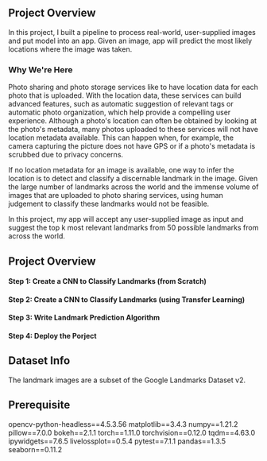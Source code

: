 ## Project Overview

In this project, I built a pipeline to process real-world, user-supplied images and put model into an app.
Given an image, app will predict the most likely locations where the image was taken.

### Why We're Here

Photo sharing and photo storage services like to have location data for each photo that is uploaded. With the location data, these services can build advanced features, such as automatic suggestion of relevant tags or automatic photo organization, which help provide a compelling user experience. Although a photo's location can often be obtained by looking at the photo's metadata, many photos uploaded to these services will not have location metadata available. This can happen when, for example, the camera capturing the picture does not have GPS or if a photo's metadata is scrubbed due to privacy concerns.

If no location metadata for an image is available, one way to infer the location is to detect and classify a discernable landmark in the image. Given the large number of landmarks across the world and the immense volume of images that are uploaded to photo sharing services, using human judgement to classify these landmarks would not be feasible.

In this project, my app will accept any user-supplied image as input and suggest the top k most relevant landmarks from 50 possible landmarks from across the world.


## Project Overview

#### Step 1: Create a CNN to Classify Landmarks (from Scratch)

#### Step 2: Create a CNN to Classify Landmarks (using Transfer Learning)

#### Step 3: Write Landmark Prediction Algorithm

#### Step 4: Deploy the Porject

## Dataset Info

The landmark images are a subset of the Google Landmarks Dataset v2.

## Prerequisite

opencv-python-headless==4.5.3.56
matplotlib==3.4.3
numpy==1.21.2
pillow==7.0.0
bokeh==2.1.1
torch==1.11.0
torchvision==0.12.0
tqdm==4.63.0
ipywidgets==7.6.5
livelossplot==0.5.4
pytest==7.1.1
pandas==1.3.5
seaborn==0.11.2

